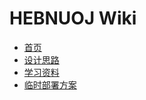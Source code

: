 <!-- docs/_sidebar.md -->
# HEBNUOJ Wiki

- [首页](/)
- [设计思路](design/)
- [学习资料](learn/)
- [临时部署方案](deploy/)